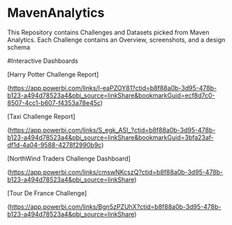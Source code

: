 # MavenAnalytics
This Repository contains Challenges and Datasets picked from Maven Analytics.
Each Challenge contains an Overview, screenshots, and  a design schema 

#Interactive Dashboards

[Harry Potter Challenge Report]

(https://app.powerbi.com/links/I-eaPZOY81?ctid=b8f88a0b-3d95-478b-b123-a494d78523a4&pbi_source=linkShare&bookmarkGuid=ecf8d7c0-8507-4cc1-b607-f4353a78e45c)

[Taxi Challenge Report]

(https://app.powerbi.com/links/S_egk_ASI_?ctid=b8f88a0b-3d95-478b-b123-a494d78523a4&pbi_source=linkShare&bookmarkGuid=3bfa23af-df1d-4a04-9588-4278f2990b9c)

[NorthWind Traders Challenge Dashboard]

(https://app.powerbi.com/links/cmswNKcszQ?ctid=b8f88a0b-3d95-478b-b123-a494d78523a4&pbi_source=linkShare)

[Tour De France Challenge]

(https://app.powerbi.com/links/Bgn5zPZUhX?ctid=b8f88a0b-3d95-478b-b123-a494d78523a4&pbi_source=linkShare)

